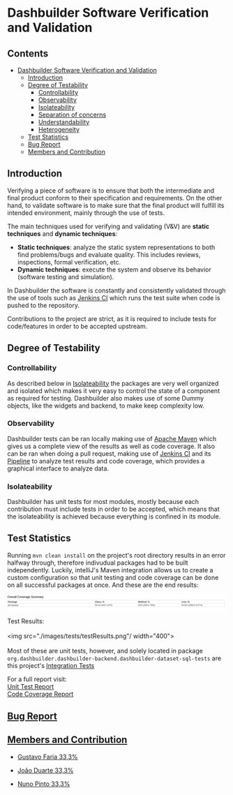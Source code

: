# Dashbuilder Software Verification and Validation

## Contents
* [Dashbuilder Software Verification and Validation](#dashbuilder-software-verification-and-validation)
    * [Introduction](#introduction)
    * [Degree of Testability](#degree-of-testability)
        * [Controllability](#controllability)
        * [Observability](#observability)
        * [Isolateability](#isolateability)
        * [Separation of concerns](#separation-of-concerns)
        * [Understandability](#understandability)
        * [Heterogeneity](#heterogeneity)
    * [Test Statistics](#test-statistics)
    * [Bug Report](#bug-report)
	* [Members and Contribution](#members-and-contribution)

	
## Introduction

Verifying a piece of software is to ensure that both the intermediate and final product conform to their specification and requirements.
On the other hand, to validate software is to make sure that the final product will fulfill its intended environment, mainly through the use of tests.

The main techniques used for verifying and validating (V&V) are **static techniques** and **dynamic techniques**:

- **Static techniques**: analyze the static system representations to both find problems/bugs and evaluate quality. This includes reviews, inspections, formal verification, etc.
- **Dynamic techniques**: execute the system and observe its behavior (software testing and simulation).

In Dashbuilder the software is constantly and consistently validated through the use of tools such as [Jenkins CI](https://jenkins.io/) which runs the test suite when code is pushed to the repository.

Contributions to the project are strict, as it is required to include tests for code/features in order to be accepted upstream.


## Degree of Testability

### Controllability

As described below in [Isolateability](#isolateability) the packages are very well organized and isolated which makes it very easy to control the state of a component as required for testing.
Dashbuilder also makes use of some Dummy objects, like the widgets and backend, to make keep complexity low.


### Observability

Dashbuilder tests can be ran locally making use of [Apache Maven](https://maven.apache.org/) which gives us a complete view of the results as well as code coverage.
It also can be ran when doing a pull request, making use of [Jenkins CI](https://jenkins.io/) and its [Pipeline](https://jenkins.io/projects/blueocean/) to analyze test results and code coverage, which provides a graphical interface to analyze data.


### Isolateability

Dashbuilder has unit tests for most modules, mostly because each contribution must include tests in order to be accepted, which means that the isolateability is achieved because everything is confined in its module.



## Test Statistics

Running `mvn clean install` on the project's root directory results in an error halfway through, therefore indivudual packages had to be built independently. Luckily, intelliJ's Maven integration allows us to create a custom configuration so that unit testing and code coverage can be done on all successful packages at once. And these are the end results:

<img src="./images/tests/coverage.png"/>

Test Results:<br><br>
<img src="./images/tests/testResults.png"/ width="400">
<br><br>
Most of these are unit tests, however, and solely located in package `org.dashbuilder.dashbuilder-backend.dashbuilder-dataset-sql-tests` are this project's [Integration Tests](https://en.wikipedia.org/wiki/Integration_testing)
<br>

For a full report visit:
<br>
[Unit Test Report](./tests/testResults.html)
<br>
[Code Coverage Report](./tests/CodeCoverage/index.html)

<a href="./tests/CodeCoverage/index.html">


## Bug Report


## Members and Contribution

- Gustavo Faria		33,3%		
	
- João Duarte		33,3%
	
- Nuno Pinto		33,3%
